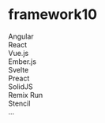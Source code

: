 # framework10

Angular  
React  
Vue.js  
Ember.js  
Svelte  
Preact  
SolidJS  
Remix Run  
Stencil  
...
